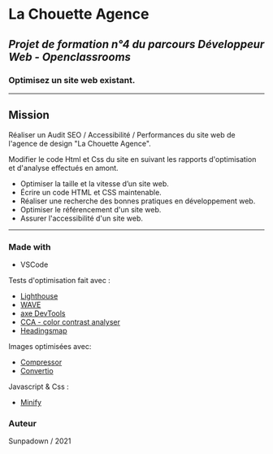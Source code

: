 # La Chouette Agence

## *Projet de formation n°4 du parcours Développeur Web - Openclassrooms*
### Optimisez un site web existant.

***

## Mission

Réaliser un Audit SEO / Accessibilité / Performances du site web de l'agence de design "La Chouette Agence".

Modifier le code Html et Css du site en suivant les rapports d'optimisation et d'analyse effectués en amont.


* Optimiser la taille et la vitesse d’un site web.
* Écrire un code HTML et CSS maintenable.
* Réaliser une recherche des bonnes pratiques en développement web.
* Optimiser le référencement d'un site web.
* Assurer l'accessibilité d'un site web.


***


### Made with

* VSCode

Tests d'optimisation fait avec :
 
* [Lighthouse](https://chrome.google.com/webstore/detail/lighthouse/blipmdconlkpinefehnmjammfjpmpbjk?hl=fr)
* [WAVE](https://wave.webaim.org/)
* [axe DevTools](https://chrome.google.com/webstore/detail/axe-devtools-web-accessib/lhdoppojpmngadmnindnejefpokejbdd)
* [CCA - color contrast analyser](https://www.tpgi.com/color-contrast-checker/)
* [Headingsmap](https://chrome.google.com/webstore/detail/headingsmap/flbjommegcjonpdmenkdiocclhjacmbi?hl=fr)

Images optimisées avec:

* [Compressor](https://compressor.io/)
* [Convertio](https://convertio.co/fr/)

Javascript & Css :

* [Minify](https://www.minifier.org/)

### Auteur

Sunpadown / 2021
